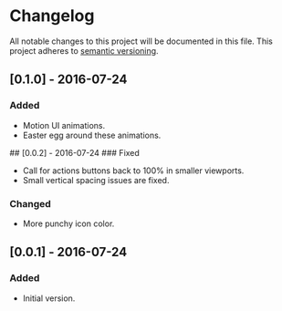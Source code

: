 # Changelog
All notable changes to this project will be documented in this file.
This project adheres to [semantic versioning](http://semver.org/).

## [0.1.0] - 2016-07-24
### Added
- Motion UI animations.
- Easter egg around these animations.

## [0.0.2] - 2016-07-24
### Fixed
- Call for actions buttons back to 100% in smaller viewports.
- Small vertical spacing issues are fixed.

### Changed
- More punchy icon color.

## [0.0.1] - 2016-07-24
### Added
- Initial version.
